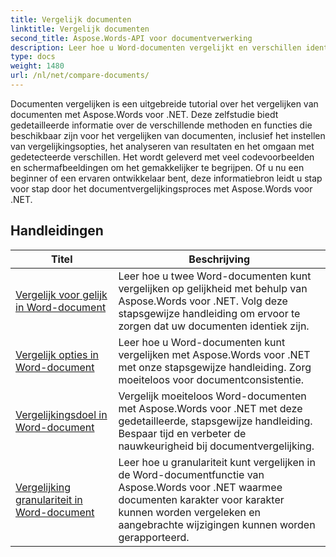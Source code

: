 ```yaml
---
title: Vergelijk documenten
linktitle: Vergelijk documenten
second_title: Aspose.Words-API voor documentverwerking
description: Leer hoe u Word-documenten vergelijkt en verschillen identificeert met Aspose.Words voor .NET. Inclusief handleidingen en praktijkvoorbeelden.
type: docs
weight: 1480
url: /nl/net/compare-documents/
---
```


Documenten vergelijken is een uitgebreide tutorial over het vergelijken van documenten met Aspose.Words voor .NET. Deze zelfstudie biedt gedetailleerde informatie over de verschillende methoden en functies die beschikbaar zijn voor het vergelijken van documenten, inclusief het instellen van vergelijkingsopties, het analyseren van resultaten en het omgaan met gedetecteerde verschillen. Het wordt geleverd met veel codevoorbeelden en schermafbeeldingen om het gemakkelijker te begrijpen. Of u nu een beginner of een ervaren ontwikkelaar bent, deze informatiebron leidt u stap voor stap door het documentvergelijkingsproces met Aspose.Words voor .NET.

 ## Handleidingen
| Titel | Beschrijving |
| --- | --- |
| [Vergelijk voor gelijk in Word-document](./compare-for-equal/) | Leer hoe u twee Word-documenten kunt vergelijken op gelijkheid met behulp van Aspose.Words voor .NET. Volg deze stapsgewijze handleiding om ervoor te zorgen dat uw documenten identiek zijn. |
| [Vergelijk opties in Word-document](./compare-options/) | Leer hoe u Word-documenten kunt vergelijken met Aspose.Words voor .NET met onze stapsgewijze handleiding. Zorg moeiteloos voor documentconsistentie. |
| [Vergelijkingsdoel in Word-document](./comparison-target/) | Vergelijk moeiteloos Word-documenten met Aspose.Words voor .NET met deze gedetailleerde, stapsgewijze handleiding. Bespaar tijd en verbeter de nauwkeurigheid bij documentvergelijking. |
| [Vergelijking granulariteit in Word-document](./comparison-granularity/) | Leer hoe u granulariteit kunt vergelijken in de Word-documentfunctie van Aspose.Words voor .NET waarmee documenten karakter voor karakter kunnen worden vergeleken en aangebrachte wijzigingen kunnen worden gerapporteerd. |